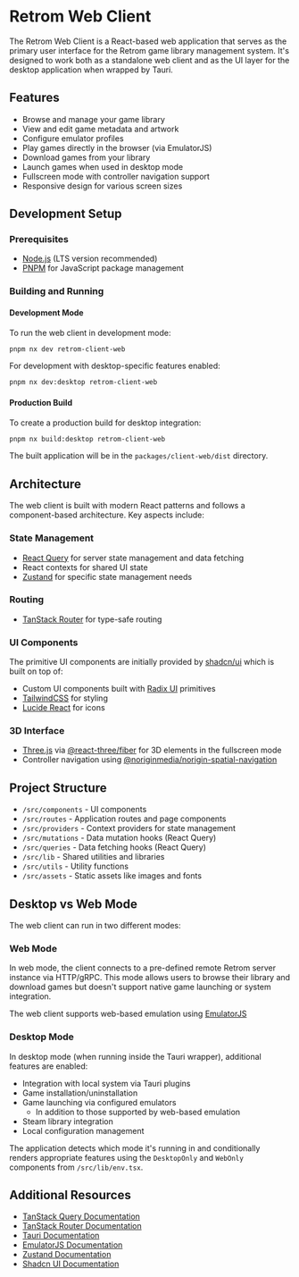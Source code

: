 # Retrom Web Client

The Retrom Web Client is a React-based web application that serves as the primary user interface for the Retrom game library management system. It's designed to work both as a standalone web client and as the UI layer for the desktop application when wrapped by Tauri.

## Features

- Browse and manage your game library
- View and edit game metadata and artwork
- Configure emulator profiles
- Play games directly in the browser (via EmulatorJS)
- Download games from your library
- Launch games when used in desktop mode
- Fullscreen mode with controller navigation support
- Responsive design for various screen sizes

## Development Setup

### Prerequisites

- [Node.js](https://nodejs.org/) (LTS version recommended)
- [PNPM](https://pnpm.io/installation) for JavaScript package management

### Building and Running

#### Development Mode

To run the web client in development mode:

```bash
pnpm nx dev retrom-client-web
```

For development with desktop-specific features enabled:

```bash
pnpm nx dev:desktop retrom-client-web
```

#### Production Build

To create a production build for desktop integration:

```bash
pnpm nx build:desktop retrom-client-web
```

The built application will be in the `packages/client-web/dist` directory.

## Architecture

The web client is built with modern React patterns and follows a component-based architecture. Key aspects include:

### State Management

- [React Query](https://tanstack.com/query/) for server state management and data fetching
- React contexts for shared UI state
- [Zustand](https://github.com/pmndrs/zustand) for specific state management needs

### Routing

- [TanStack Router](https://tanstack.com/router/) for type-safe routing

### UI Components

The primitive UI components are initially provided by [shadcn/ui](https://ui.shadcn.com/docs) which is built on top of:

- Custom UI components built with [Radix UI](https://www.radix-ui.com/) primitives
- [TailwindCSS](https://tailwindcss.com/) for styling
- [Lucide React](https://lucide.dev/) for icons

### 3D Interface

- [Three.js](https://threejs.org/) via [@react-three/fiber](https://github.com/pmndrs/react-three-fiber) for 3D elements in the fullscreen mode
- Controller navigation using [@noriginmedia/norigin-spatial-navigation](https://github.com/NoriginMedia/Norigin-Spatial-Navigation)

## Project Structure

- `/src/components` - UI components
- `/src/routes` - Application routes and page components
- `/src/providers` - Context providers for state management
- `/src/mutations` - Data mutation hooks (React Query)
- `/src/queries` - Data fetching hooks (React Query)
- `/src/lib` - Shared utilities and libraries
- `/src/utils` - Utility functions
- `/src/assets` - Static assets like images and fonts

## Desktop vs Web Mode

The web client can run in two different modes:

### Web Mode

In web mode, the client connects to a pre-defined remote Retrom server instance via HTTP/gRPC. This mode allows users to browse their library and download games but doesn't support native game launching or system integration.

The web client supports web-based emulation using [EmulatorJS](https://emulatorjs.org/)

### Desktop Mode

In desktop mode (when running inside the Tauri wrapper), additional features are enabled:

- Integration with local system via Tauri plugins
- Game installation/uninstallation
- Game launching via configured emulators
  - In addition to those supported by web-based emulation
- Steam library integration
- Local configuration management

The application detects which mode it's running in and conditionally renders appropriate features using the `DesktopOnly` and `WebOnly` components from `/src/lib/env.tsx`.

## Additional Resources

- [TanStack Query Documentation](https://tanstack.com/query/latest/docs/react/overview)
- [TanStack Router Documentation](https://tanstack.com/router/latest/docs/overview)
- [Tauri Documentation](https://tauri.app/)
- [EmulatorJS Documentation](https://github.com/EmulatorJS/EmulatorJS)
- [Zustand Documentation](https://zustand.docs.pmnd.rs/)
- [Shadcn UI Documentation](https://ui.shadcn.com/docs)
